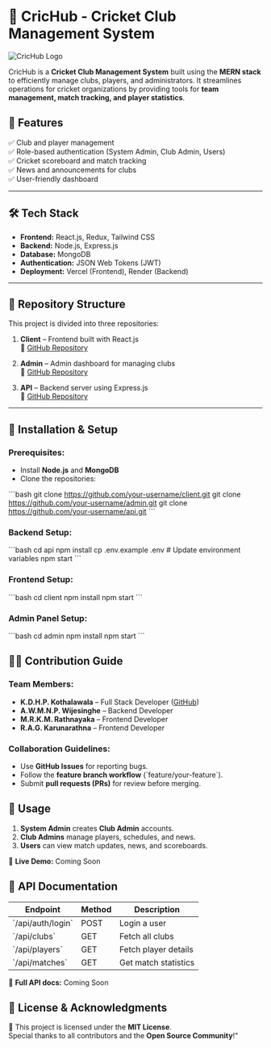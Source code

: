 # 🏏 CricHub - Cricket Club Management System

![CricHub Logo](./Capture-removebg-preview.png)

CricHub is a **Cricket Club Management System** built using the **MERN stack** to efficiently manage clubs, players, and administrators. It streamlines operations for cricket organizations by providing tools for **team management, match tracking, and player statistics**.

## 🚀 Features

✅ Club and player management  
✅ Role-based authentication (System Admin, Club Admin, Users)  
✅ Cricket scoreboard and match tracking  
✅ News and announcements for clubs  
✅ User-friendly dashboard  

---

## 🛠 Tech Stack

- **Frontend:** React.js, Redux, Tailwind CSS  
- **Backend:** Node.js, Express.js  
- **Database:** MongoDB  
- **Authentication:** JSON Web Tokens (JWT)  
- **Deployment:** Vercel (Frontend), Render (Backend)  

---

## 📂 Repository Structure

This project is divided into three repositories:

1. **Client** – Frontend built with React.js  
   🔗 [GitHub Repository](https://github.com/Crichub/client)  

2. **Admin** – Admin dashboard for managing clubs  
   🔗 [GitHub Repository](https://github.com/Crichub/admin)  

3. **API** – Backend server using Express.js  
   🔗 [GitHub Repository](https://github.com/Crichub/api)  

---

## 🔧 Installation & Setup

### Prerequisites:
- Install **Node.js** and **MongoDB**
- Clone the repositories:

\`\`\`bash
git clone https://github.com/your-username/client.git
git clone https://github.com/your-username/admin.git
git clone https://github.com/your-username/api.git
\`\`\`

### Backend Setup:
\`\`\`bash
cd api
npm install
cp .env.example .env  # Update environment variables
npm start
\`\`\`

### Frontend Setup:
\`\`\`bash
cd client
npm install
npm start
\`\`\`

### Admin Panel Setup:
\`\`\`bash
cd admin
npm install
npm start
\`\`\`

## 👨‍💻 Contribution Guide

### Team Members:
- **K.D.H.P. Kothalawala** – Full Stack Developer ([GitHub](https://github.com/yourusername))  
- **A.W.M.N.P. Wijesinghe** – Backend Developer  
- **M.R.K.M. Rathnayaka** – Frontend Developer  
- **R.A.G. Karunarathna** – Frontend Developer  

### Collaboration Guidelines:
- Use **GitHub Issues** for reporting bugs.  
- Follow the **feature branch workflow** (\`feature/your-feature\`).  
- Submit **pull requests (PRs)** for review before merging.  

## 📌 Usage

1. **System Admin** creates **Club Admin** accounts.  
2. **Club Admins** manage players, schedules, and news.  
3. **Users** can view match updates, news, and scoreboards.  

🔗 **Live Demo:** Coming Soon  

## 📡 API Documentation

| Endpoint            | Method | Description                |
|---------------------|--------|----------------------------|
| \`/api/auth/login\`   | POST   | Login a user               |
| \`/api/clubs\`        | GET    | Fetch all clubs            |
| \`/api/players\`      | GET    | Fetch player details       |
| \`/api/matches\`      | GET    | Get match statistics       |

📄 **Full API docs:** Coming Soon  

## 📜 License & Acknowledgments

📜 This project is licensed under the **MIT License**.  
Special thanks to all contributors and the **Open Source Community**!"
